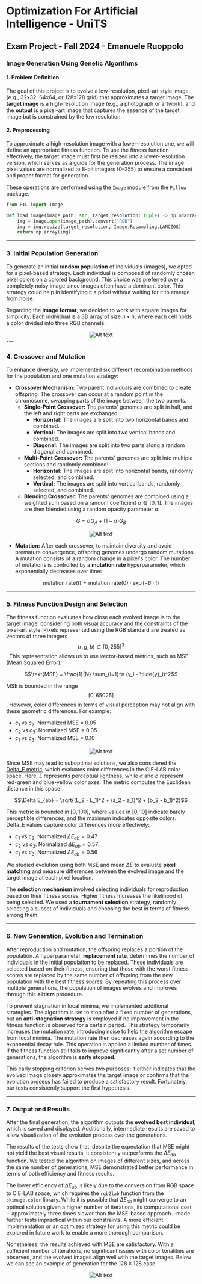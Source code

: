 # Optimization For Artificial Intelligence - UniTS  
## Exam Project - Fall 2024 - Emanuele Ruoppolo  

### Image Generation Using Genetic Algorithms  

#### **1. Problem Definition**  
The goal of this project is to evolve a low-resolution, pixel-art style image (e.g., 32x32, 64x64, or 128x128 grid) that approximates a target image. The **target image** is a high-resolution image (e.g., a photograph or artwork), and the **output** is a pixel-art image that captures the essence of the target image but is constrained by the low resolution.

#### **2. Preprocessing**  
To approximate a high-resolution image with a lower-resolution one, we will define an appropriate fitness function. To use the fitness function effectively, the target image must first be resized into a lower-resolution version, which serves as a guide for the generation process. The image pixel values are normalized to 8-bit integers (0–255) to ensure a consistent and proper format for generation.

These operations are performed using the `Image` module from the `Pillow` package.

```python
from PIL import Image

def load_image(image_path: str, target_resolution: tuple) -> np.ndarray:
    img = Image.open(image_path).convert("RGB")
    img = img.resize(target_resolution, Image.Resampling.LANCZOS)
    return np.array(img)
```

---

### **3. Initial Population Generation**  
To generate an initial **random population** of individuals (images), we opted for a pixel-based strategy. Each individual is composed of randomly chosen pixel colors on a colored background. This choice was preferred over a completely noisy image since images often have a dominant color. This strategy could help in identifying it a priori without waiting for it to emerge from noise.  

Regarding the **image format**, we decided to work with square images for simplicity. Each individual is a 3D array of size $n \times n$, where each cell holds a color divided into three RGB channels.
<div style="text-align: center;">
    <img src="repo_utils/initial_population.png" alt="Alt text">
</div>
---

### **4. Crossover and Mutation**  
To enhance diversity, we implemented six different recombination methods for the population and one mutation strategy:

- **Crossover Mechanism:** Two parent individuals are combined to create offspring. The crossover can occur at a random point in the chromosome, swapping parts of the image between the two parents.  
  - **Single-Point Crossover:** The parents' genomes are split in half, and the left and right parts are exchanged:  
    - **Horizontal:** The images are split into two horizontal bands and combined.  
    - **Vertical:** The images are split into two vertical bands and combined.  
    - **Diagonal:** The images are split into two parts along a random diagonal and combined.  
  - **Multi-Point Crossover:** The parents' genomes are split into multiple sections and randomly combined:  
    - **Horizontal:** The images are split into horizontal bands, randomly selected, and combined.  
    - **Vertical:** The images are split into vertical bands, randomly selected, and combined.  
  - **Blending Crossover:** The parents' genomes are combined using a weighted sum based on a random coefficient $\alpha \in [0, 1]$. The images are then blended using a random opacity parameter $\alpha$:  

$$G = \alpha G_A + (1 - \alpha) G_B$$

<div style="text-align: center;">
    <img src="repo_utils/crossover.png" alt="Alt text">
</div>

- **Mutation:** After each crossover, to maintain diversity and avoid premature convergence, offspring genomes undergo random mutations. A mutation consists of a random change in a pixel's color. The number of mutations is controlled by a **mutation rate** hyperparameter, which exponentially decreases over time:  

$$\text{mutation rate}(t) = \text{mutation rate}(0) \cdot \exp(-\beta \cdot t)$$

---

### **5. Fitness Function Design and Selection**  
The fitness function evaluates how close each evolved image is to the target image, considering both visual accuracy and the constraints of the pixel-art style. Pixels represented using the RGB standard are treated as vectors of three integers $$(r, g, b) \in [0, 255]^3$$. This representation allows us to use vector-based metrics, such as MSE (Mean Squared Error):  

$$\text{MSE} = \frac{1}{N} \sum_{i=1}^n (y_i - \tilde{y}_i)^2$$

MSE is bounded in the range $$[0, 65025]$$. However, color differences in terms of visual perception may not align with these geometric differences. For example:  

- $c_1$ vs $c_2$: Normalized MSE = 0.05  
- $c_2$ vs $c_3$: Normalized MSE = 0.05  
- $c_1$ vs $c_3$: Normalized MSE = 0.10  

<div style="text-align: center;">
    <img src="repo_utils/colors.png" alt="Alt text">
</div>

Since MSE may lead to suboptimal solutions, we also considered the [Delta_E metric](http://zschuessler.github.io/DeltaE/learn/), which evaluates color differences in the CIE-LAB color space. Here, $L$ represents perceptual lightness, while $a$ and $b$ represent red-green and blue-yellow color axes. The metric computes the Euclidean distance in this space:  

$$\Delta E_{ab} = \sqrt{(L_2 - L_1)^2 + (a_2 - a_1)^2 + (b_2 - b_1)^2}$$

This metric is bounded in $[0, 100]$, where values in $[0, 10]$ indicate barely perceptible differences, and the maximum indicates opposite colors. Delta_E values capture color differences more effectively:  

- $c_1$ vs $c_2$: Normalized $\Delta E_{ab} = 0.47$  
- $c_2$ vs $c_3$: Normalized $\Delta E_{ab} = 0.57$  
- $c_1$ vs $c_3$: Normalized $\Delta E_{ab} = 0.56$  

We studied evolution using both MSE and mean $\Delta E$ to evaluate **pixel matching** and measure differences between the evolved image and the target image at each pixel location.

The **selection mechanism** involved selecting individuals for reproduction based on their fitness scores. Higher fitness increases the likelihood of being selected. We used a **tournament selection** strategy, randomly selecting a subset of individuals and choosing the best in terms of fitness among them.

--- 

### **6. New Generation, Evolution and Termination**
After reproduction and mutation, the offspring replaces a portion of the population. A hyperparameter, **replacement rate**, determines the number of individuals in the initial population to be replaced. These individuals are selected based on their fitness, ensuring that those with the worst fitness scores are replaced by the same number of offspring from the new population with the best fitness scores. By repeating this process over multiple generations, the population of images evolves and improves through this **elitism** procedure.

To prevent stagnation in local minima, we implemented additional strategies. The algorithm is set to stop after a fixed number of generations, but an **anti-stagnation strategy** is employed if no improvement in the fitness function is observed for a certain period. This strategy temporarily increases the mutation rate, introducing noise to help the algorithm escape from local minima. The mutation rate then decreases again according to the exponential decay rule. This operation is applied a limited number of times. If the fitness function still fails to improve significantly after a set number of generations, the algorithm is **early stopped**. 

This early stopping criterion serves two purposes: it either indicates that the evolved image closely approximates the target image or confirms that the evolution process has failed to produce a satisfactory result. Fortunately, our tests consistently support the first hypothesis.

---
### **7. Output and Results**
After the final generation, the algorithm outputs the **evolved best individual**, which is saved and displayed. Additionally, intermediate results are saved to allow visualization of the evolution process over the generations.

The results of the tests show that, despite the expectation that MSE might not yield the best visual results, it consistently outperforms the $\Delta E_{ab}$ function. We tested the algorithm on images of different sizes, and across the same number of generations, MSE demonstrated better performance in terms of both efficiency and fitness results. 

The lower efficiency of $\Delta E_{ab}$ is likely due to the conversion from RGB space to CIE-LAB space, which requires the `rgb2lab` function from the `skimage.color` library. While it is possible that $\Delta E_{ab}$ might converge to an optimal solution given a higher number of iterations, its computational cost—approximately three times slower than the MSE-based approach—made further tests impractical within our constraints. A more efficient implementation or an optimized strategy for using this metric could be explored in future work to enable a more thorough comparison.

Nonetheless, the results achieved with MSE are satisfactory. With a sufficient number of iterations, no significant issues with color tonalities are observed, and the evolved images align well with the target images. Below we can see an example of generation for the $128\times128$ case.

<div style="text-align: center;">
    <img src="evolution_128_mse/output.gif" alt="Alt text">
</div>



